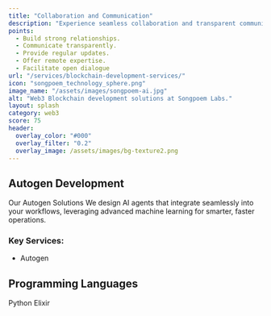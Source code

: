 ```yaml
---
title: "Collaboration and Communication"
description: "Experience seamless collaboration and transparent communication throughout your project."
points:
  - Build strong relationships.
  - Communicate transparently.
  - Provide regular updates.
  - Offer remote expertise.
  - Facilitate open dialogue
url: "/services/blockchain-development-services/"
icon: "songpoem_technology_sphere.png"
image_name: "/assets/images/songpoem-ai.jpg"
alt: "Web3 Blockchain development solutions at Songpoem Labs."
layout: splash
category: web3
score: 75
header:
  overlay_color: "#000"
  overlay_filter: "0.2"
  overlay_image: /assets/images/bg-texture2.png
---
```

## Autogen Development

Our Autogen Solutions
We design AI agents that integrate seamlessly into your workflows, leveraging advanced machine learning for smarter, faster operations.

### Key Services:
- Autogen

## Programming Languages
Python
Elixir